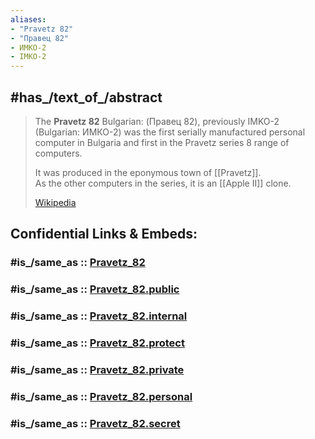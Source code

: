 ```yaml
---
aliases:
- "Pravetz 82"
- "Правец 82"
- ИМКО-2
- IMKO-2
---
```


## #has_/text_of_/abstract 

> The **Pravetz 82** Bulgarian: (Правец 82), previously IMKO-2 (Bulgarian: ИМКО-2) 
> was the first serially manufactured personal computer in Bulgaria 
> and first in the Pravetz series 8 range of computers. 
> 
> It was produced in the eponymous town of [[Pravetz]].  
> As the other computers in the series, it is an [[Apple II]] clone.
>
> [Wikipedia](https://en.wikipedia.org/wiki/Pravetz%2082) 


## Confidential Links & Embeds: 

### #is_/same_as :: [Pravetz_82](/_Standards/Technology/IT/Computer_Hardware/Computer/Pravetz_82.md) 

### #is_/same_as :: [Pravetz_82.public](/_public/Technology/IT/Computer_Hardware/Computer/Pravetz_82.public.md) 

### #is_/same_as :: [Pravetz_82.internal](/_internal/Technology/IT/Computer_Hardware/Computer/Pravetz_82.internal.md) 

### #is_/same_as :: [Pravetz_82.protect](/_protect/Technology/IT/Computer_Hardware/Computer/Pravetz_82.protect.md) 

### #is_/same_as :: [Pravetz_82.private](/_private/Technology/IT/Computer_Hardware/Computer/Pravetz_82.private.md) 

### #is_/same_as :: [Pravetz_82.personal](/_personal/Technology/IT/Computer_Hardware/Computer/Pravetz_82.personal.md) 

### #is_/same_as :: [Pravetz_82.secret](/_secret/Technology/IT/Computer_Hardware/Computer/Pravetz_82.secret.md)

